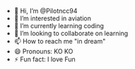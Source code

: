 - 👋 Hi, I’m @Pilotncc94
- 👀 I’m interested in aviation
- 🌱 I’m currently learning coding
- 💞️ I’m looking to collaborate on learning
- 📫 How to reach me "in dream"
- 😄 Pronouns: KO KO
- ⚡ Fun fact: I love Fun

<!---
Pilotncc94/Pilotncc94 is a ✨ special ✨ repository because its `README.md` (this file) appears on your GitHub profile.
You can click the Preview link to take a look at your changes.
--->
